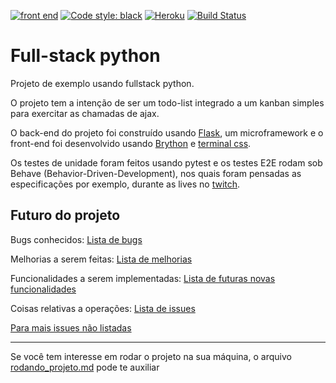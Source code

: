 [![front end](https://img.shields.io/badge/front--end-Brython-blue)](http://brython.info)
[![Code style: black](https://img.shields.io/badge/code%20style-black-000000.svg)](https://github.com/psf/black)
[![Heroku](https://heroku-badge.herokuapp.com/?app=todo-brython)](http://todo-brython.herokuapp.com/login?next=%2F)
[![Build Status](https://img.shields.io/endpoint.svg?url=https%3A%2F%2Factions-badge.atrox.dev%2Fdunossauro%2Ftodo_list_flask_brython%2Fbadge%3Fref%3Dmaster&style=flat)](https://actions-badge.atrox.dev/dunossauro/todo_list_flask_brython/goto?ref=master)

# Full-stack python

Projeto de exemplo usando fullstack python.

O projeto tem a intenção de ser um todo-list integrado a um kanban simples para exercitar as chamadas de ajax.


O back-end do projeto foi construído usando [Flask](https://flask.palletsprojects.com/), um microframework e o front-end foi desenvolvido usando [Brython](http://brython.info) e [terminal css](terminalcss.xyz/).


Os testes de unidade foram feitos usando pytest e os testes E2E rodam sob Behave (Behavior-Driven-Development), nos quais foram pensadas as especificações por exemplo, durante as lives no [twitch](https://www.twitch.tv/livedepython).


## Futuro do projeto

Bugs conhecidos: [Lista de bugs](https://github.com/dunossauro/todo_list_flask_brython/issues?q=is%3Aissue+is%3Aopen+label%3Abug)

Melhorias a serem feitas: [Lista de melhorias](https://github.com/dunossauro/todo_list_flask_brython/issues?q=is%3Aissue+is%3Aopen+label%3Aenhancement)

Funcionalidades a serem implementadas: [Lista de futuras novas funcionalidades](https://github.com/dunossauro/todo_list_flask_brython/issues?q=is%3Aissue+is%3Aopen+label%3AFeature)

Coisas relativas a operações: [Lista de issues](https://github.com/dunossauro/todo_list_flask_brython/issues?q=is%3Aissue+is%3Aopen+label%3AOps)

[Para mais issues não listadas](https://github.com/dunossauro/todo_list_flask_brython/issues)

------------

Se você tem interesse em rodar o projeto na sua máquina, o arquivo [rodando_projeto.md](./rodando_projeto.md) pode te auxiliar
